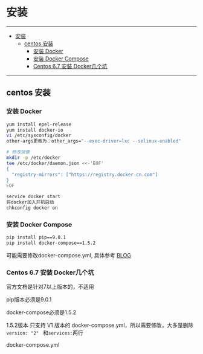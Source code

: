 # 安装

------

- [安装](#安装)
  - [centos 安装](#centos-安装)
    - [安装 Docker](#安装-docker)
    - [安装 Docker Compose](#安装-docker-compose)
    - [Centos 6.7 安装 Docker几个坑](#centos-67-安装-docker几个坑)

------

## centos 安装 

### 安装 Docker

``` sh
yum install epel-release
yum install docker-io
vi /etc/sysconfig/docker
other-args更改为：other_args="--exec-driver=lxc --selinux-enabled"
```

``` sh
# 修改镜像
mkdir -p /etc/docker
tee /etc/docker/daemon.json <<-'EOF'
{
  "registry-mirrors": ["https://registry.docker-cn.com"]
}
EOF
```

``` sh
service docker start
将docker加入开机启动
chkconfig docker on
```

### 安装 Docker Compose

``` sh
pip install pip==9.0.1
pip install docker-compose==1.5.2
```

可能需要修改docker-compose.yml, 具体参考
[BLOG](https://blog.csdn.net/kinginblue/article/details/73527832)


### Centos 6.7 安装 Docker几个坑

官方文档是针对7以上版本的，不适用

pip版本必须是9.0.1

docker-compose必须是1.5.2

1.5.2版本 只支持 V1 版本的 docker-compose.yml，所以需要修改，大多是删除 `version: "2" ` 和`services:`两行

docker-compose.yml
